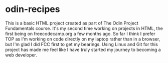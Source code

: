 # odin-recipes
This is a basic HTML project created as part of The Odin Project Fundamentals course. It's my second time working on projects in HTML, the first being on freecodecamp.org a few months ago. So far I think I prefer TOP as I'm working on code directly on my laptop rather than in a browser, but I'm glad I did FCC first to get my bearings. Using Linux and Git for this project has made me feel like I have truly started my journey to becoming a web developer. 
